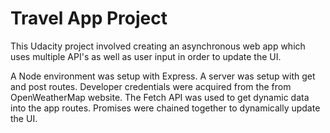 # Travel App Project
This Udacity project involved creating an asynchronous web app which uses multiple API's as well as user input in order to update the UI.

A Node environment was setup with Express. A server was setup with get and post routes. 
Developer credentials were acquired from the from OpenWeatherMap website. The Fetch API was used to get dynamic data into the app routes. Promises were chained together to dynamically update the UI.
